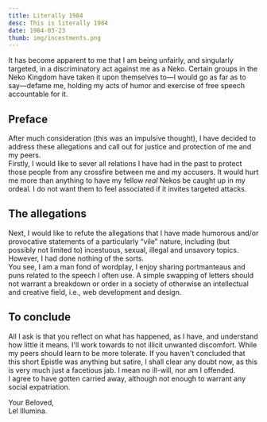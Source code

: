 ```yaml
---
title: Literally 1984
desc: This is literally 1984
date: 1984-03-23
thumb: img/incestments.png
---
```


It has become apparent to me that I am being unfairly, and singularly targeted, in a discriminatory act against me as a Neko. Certain groups in the Neko Kingdom have taken it upon themselves to—I would go as far as to say—defame me, holding my acts of humor and exercise of free speech accountable for it.

## Preface

After much consideration (this was an impulsive thought), I have decided to address these allegations and call out for justice and protection of me and my peers.  
Firstly, I would like to sever all relations I have had in the past to protect those people from any crossfire between me and my accusers. It would hurt me more than anything to have my fellow _real_ Nekos be caught up in my ordeal. I do not want them to feel associated if it invites targeted attacks.

## The allegations

Next, I would like to refute the allegations that I have made humorous and/or provocative statements of a particularly “vile” nature, including (but possibly not limited to) incestuous, sexual, illegal and unsavory topics. However, I had done nothing of the sorts.  
You see, I am a man fond of wordplay, I enjoy sharing portmanteaus and puns related to the speech I often use. A simple swapping of letters should not warrant a breakdown or order in a society of otherwise an intellectual and creative field, i.e., web development and design.

## To conclude

All I ask is that you reflect on what has happened, as I have, and understand how little it means. I'll work towards to not illicit unwanted discomfort. While my peers should learn to be more tolerate. If you haven't concluded that this short Epistle was anything but satire, I shall clear any doubt now, as this is very much just a facetious jab. I mean no ill-will, nor am I offended.  
I agree to have gotten carried away, although not enough to warrant any social expatriation.

Your Beloved,  
Lel Illumina.
